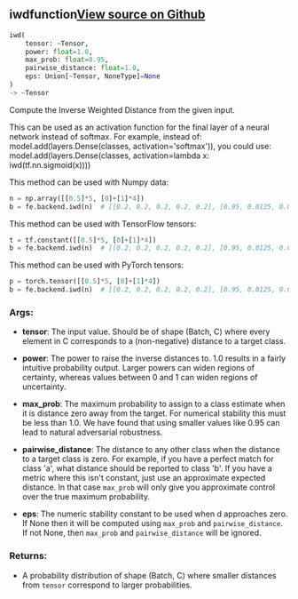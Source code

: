 ## iwd<span class="tag">function</span><a class="sourcelink" href=https://github.com/fastestimator/fastestimator/blob/r1.2/fastestimator/backend/iwd.py/#L32-L90>View source on Github</a>
```python
iwd(
	tensor: ~Tensor,
	power: float=1.0,
	max_prob: float=0.95,
	pairwise_distance: float=1.0,
	eps: Union[~Tensor, NoneType]=None
)
-> ~Tensor
```
Compute the Inverse Weighted Distance from the given input.

This can be used as an activation function for the final layer of a neural network instead of softmax. For example,
instead of: model.add(layers.Dense(classes, activation='softmax')), you could use:
model.add(layers.Dense(classes, activation=lambda x: iwd(tf.nn.sigmoid(x))))

This method can be used with Numpy data:
```python
n = np.array([[0.5]*5, [0]+[1]*4])
b = fe.backend.iwd(n)  # [[0.2, 0.2, 0.2, 0.2, 0.2], [0.95, 0.0125, 0.0125, 0.0125, 0.0125]]
```

This method can be used with TensorFlow tensors:
```python
t = tf.constant([[0.5]*5, [0]+[1]*4])
b = fe.backend.iwd(n)  # [[0.2, 0.2, 0.2, 0.2, 0.2], [0.95, 0.0125, 0.0125, 0.0125, 0.0125]]
```

This method can be used with PyTorch tensors:
```python
p = torch.tensor([[0.5]*5, [0]+[1]*4])
b = fe.backend.iwd(n)  # [[0.2, 0.2, 0.2, 0.2, 0.2], [0.95, 0.0125, 0.0125, 0.0125, 0.0125]]
```


<h3>Args:</h3>


* **tensor**: The input value. Should be of shape (Batch, C) where every element in C corresponds to a (non-negative) distance to a target class.

* **power**: The power to raise the inverse distances to. 1.0 results in a fairly intuitive probability output. Larger powers can widen regions of certainty, whereas values between 0 and 1 can widen regions of uncertainty.

* **max_prob**: The maximum probability to assign to a class estimate when it is distance zero away from the target. For numerical stability this must be less than 1.0. We have found that using smaller values like 0.95 can lead to natural adversarial robustness.

* **pairwise_distance**: The distance to any other class when the distance to a target class is zero. For example, if you have a perfect match for class 'a', what distance should be reported to class 'b'. If you have a metric where this isn't constant, just use an approximate expected distance. In that case `max_prob` will only give you approximate control over the true maximum probability.

* **eps**: The numeric stability constant to be used when d approaches zero. If None then it will be computed using `max_prob` and `pairwise_distance`. If not None, then `max_prob` and `pairwise_distance` will be ignored. 

<h3>Returns:</h3>

<ul class="return-block"><li>    A probability distribution of shape (Batch, C) where smaller distances from <code>tensor</code> correspond to larger
    probabilities.</li></ul>

